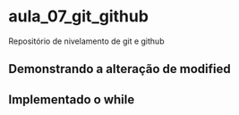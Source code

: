 # aula_07_git_github
Repositório de nivelamento de git e github

## Demonstrando a alteração de modified

## Implementado o while
